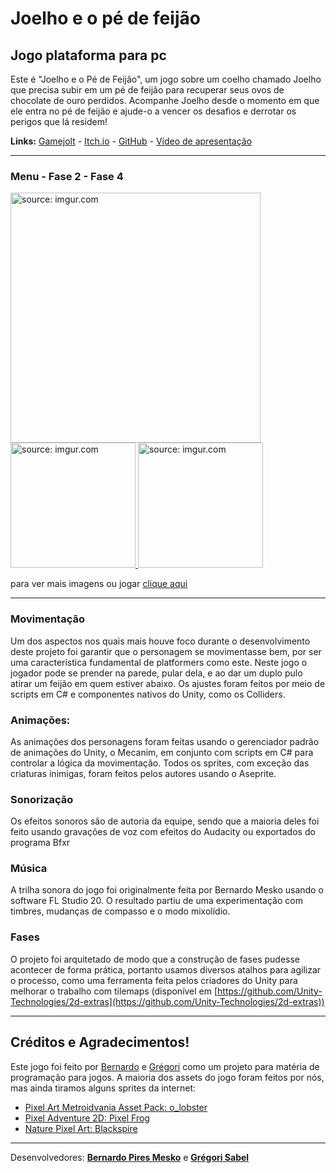 # Joelho e o pé de feijão

## <strong> Jogo plataforma para pc </strong>

Este é "Joelho e o Pé de Feijão", um jogo sobre um coelho chamado Joelho que precisa subir em um pé de feijão para recuperar seus ovos de chocolate de ouro perdidos. Acompanhe Joelho desde o momento em que ele entra no pé de feijão e ajude-o a vencer os desafios e derrotar os perigos que lá residem!

<strong>Links:</strong> [Gamejolt](https://gamejolt.com/games/joelho/538967) - [Itch.io](https://gb-dev.itch.io/joelho) - [GitHub](https://github.com/GregBerb-DEV/Golfita-BG) - [Vídeo de apresentação](https://www.youtube.com/watch?v=WIF7puhvXpE)

---

### Menu - Fase 2 - Fase 4

<a href="https://gb-dev.itch.io/joelho">
                                        <img height="400" src="https://imgur.com/qGAtPbU.png" title="source: imgur.com" />
                                        <img height="200" src="https://imgur.com/Ymt7P06.png" title="source: imgur.com" />
                                        <img height="200" src="https://imgur.com/NmhB4QQ.png" title="source: imgur.com" />                                  
</a>

para ver mais imagens ou jogar [clique aqui](https://gb-dev.itch.io/joelho)

---

### Movimentação

Um dos aspectos nos quais mais houve foco durante o desenvolvimento deste projeto foi garantir que o personagem se movimentasse bem, por ser uma característica fundamental de platformers como este. Neste jogo o jogador pode se prender na parede, pular dela, e ao dar um duplo pulo atirar um feijão em quem estiver abaixo. Os ajustes foram feitos por meio de scripts em C# e componentes nativos do Unity, como os Colliders. 

### Animações:

As animações dos personagens foram feitas usando o gerenciador padrão de animações do Unity, o Mecanim, em conjunto com scripts em C# para controlar a lógica da movimentação. Todos os sprites, com exceção das criaturas inimigas, foram feitos pelos autores usando o Aseprite.

### Sonorização

Os efeitos sonoros são de autoria da equipe, sendo que a maioria deles foi feito usando gravações de voz com efeitos do Audacity ou exportados do programa Bfxr

### Música

A trilha sonora do jogo foi originalmente feita por Bernardo Mesko usando o software FL Studio 20. O resultado partiu de uma experimentação com timbres, mudanças de compasso e o modo mixolídio.

### Fases

O projeto foi arquitetado de modo que a construção de fases pudesse acontecer de forma prática, portanto usamos diversos atalhos para agilizar o processo, como uma ferramenta feita pelos criadores do Unity para melhorar o trabalho com tilemaps (disponível em [https://github.com/Unity-Technologies/2d-extras](https://github.com/Unity-Technologies/2d-extras))

---

## Créditos e Agradecimentos!

Este jogo foi feito por [Bernardo](https://github.com/Bemesko) e [Grégori](https://github.com/Greg-art) como um projeto para matéria de programação para jogos. A maioria dos assets do jogo foram feitos por nós, mas ainda tiramos alguns sprites da internet:

- [Pixel Art Metroidvania Asset Pack: o_lobster](https://o-lobster.itch.io/platformmetroidvania-pixel-art-asset-pack)
- [Pixel Adventure 2D: Pixel Frog](https://assetstore.unity.com/packages/2d/characters/pixel-adventure-1-155360)
- [Nature Pixel Art: Blackspire](https://assetstore.unity.com/packages/2d/environments/nature-pixel-art-base-assets-free-151370)

---

Desenvolvedores:
<strong>[Bernardo Pires Mesko](https://github.com/Bemesko)</strong>
e
<strong>[Grégori Sabel](https://github.com/Greg-art)</strong>

